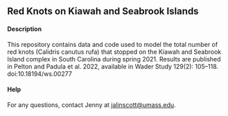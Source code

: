 ## Red Knots on Kiawah and Seabrook Islands

#### Description 

This repository contains data and code used to model the total number of red knots (Calidris canutus rufa) that stopped on the Kiawah and Seabrook Island complex in South Carolina during spring 2021. Results are published in Pelton and Padula et al. 2022, available in Wader Study 129(2): 105–118. doi:10.18194/ws.00277    

#### Help

For any questions, contact Jenny at jalinscott@umass.edu.
